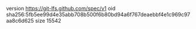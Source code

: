 version https://git-lfs.github.com/spec/v1
oid sha256:5fb5ee99d4e35abb708b500f6b80bd94a6f767deaebbf4e1c969c97aa8c6d625
size 15542

